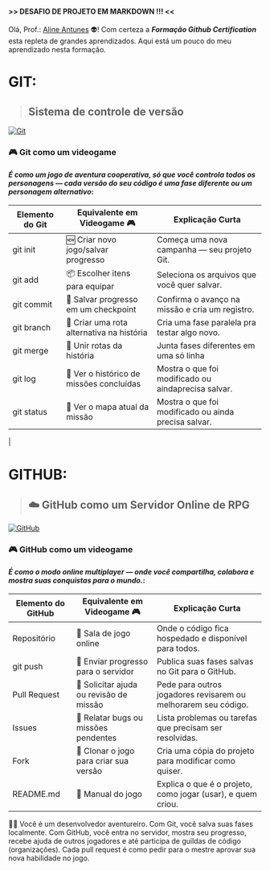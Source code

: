 
#### >> DESAFIO DE PROJETO EM MARKDOWN !!! <<

Olá, Prof.: [Aline Antunes](https://github.com/alinealien)  👽! Com certeza a ***Formação Github Certification*** esta repleta de grandes aprendizados. 
Aqui está um pouco do meu aprendizado nesta formação.


# **GIT:**

>## Sistema de controle de versão
[![Git](https://img.shields.io/badge/Git-000?style=for-the-badge&logo=git&logoColor=E94D5F)](https://git-scm.com/doc) 

### **🎮 Git como um videogame**

#### *É como um jogo de aventura cooperativa, só que você controla todos os personagens — cada versão do seu código é uma fase diferente ou um personagem alternativo*:

|Elemento do Git	|Equivalente em Videogame 🎮	|Explicação Curta|
|-----------------|------------------------------|-----------------|
git init	|🆕 Criar novo jogo/salvar progresso|Começa uma nova campanha — seu projeto Git.|
|git add|📦 Escolher itens para equipar|Seleciona os arquivos que você quer salvar.|
|git commit|💾 Salvar progresso em um checkpoint|Confirma o avanço na missão e cria um registro.|
|git branch|🌱 Criar uma rota alternativa na história|Cria uma fase paralela pra testar algo novo.|
|git merge|🔀 Unir rotas da história|Junta fases diferentes em uma só linha |de progresso.|
|git log|📜 Ver o histórico de missões concluídas|Mostra o que foi modificado ou aindaprecisa salvar.|
|git status|🧭 Ver o mapa atual da missão|Mostra o que foi modificado ou ainda precisa salvar.|
|


# **GITHUB:**

>## ☁️ GitHub como um Servidor Online de RPG
[![GitHub](https://img.shields.io/badge/GitHub-000?style=for-the-badge&logo=github&logoColor=30A3DC)](https://docs.github.com/)

### **🎮 GitHub como um videogame**

#### *É como o modo online multiplayer — onde você compartilha, colabora e mostra suas conquistas para o mundo.*:

|Elemento do GitHub	|Equivalente em Videogame 🎮	|Explicação Curta|
|-----------------|------------------------------|-----------------|
Repositório	|🏰 Sala de jogo online	|Onde o código fica hospedado e disponível para todos.|
|git push|🚀 Enviar progresso para o servidor|Publica suas fases salvas no Git para o GitHub.|
|Pull Request|🤝 Solicitar ajuda ou revisão de missão|Pede para outros jogadores revisarem ou melhorarem seu código.|
|Issues|🐞 Relatar bugs ou missões pendentes|Lista problemas ou tarefas que precisam ser resolvidas.|
|Fork|🧬 Clonar o jogo para criar sua versão|Cria uma cópia do projeto para modificar como quiser.|
|README.md|	📜 Manual do jogo|Explica o que é o projeto, como jogar (usar), e quem criou.|

🧙‍♀️
Você é um desenvolvedor aventureiro. Com Git, você salva suas fases localmente. Com GitHub, você entra no servidor, mostra seu progresso, recebe ajuda de outros jogadores e até participa de guildas de código (organizações). Cada pull request é como pedir para o mestre aprovar sua nova habilidade no jogo.